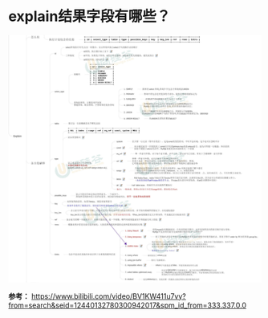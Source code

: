 # explain结果字段有哪些？

![img](./assets/image-20220313134730818.png)


**参考：** https://www.bilibili.com/video/BV1KW411u7vy?from=search&seid=12440132780300942017&spm_id_from=333.337.0.0


